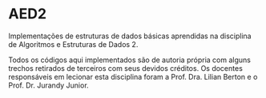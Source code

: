# AED2
Implementações de estruturas de dados básicas aprendidas na disciplina de Algoritmos e Estruturas de Dados 2.

Todos os códigos aqui implementados são de autoria própria com alguns trechos retirados de terceiros com seus devidos créditos. Os docentes responsáveis em lecionar esta disciplina foram a Prof. Dra. Lilian Berton e o Prof. Dr. Jurandy Junior.
